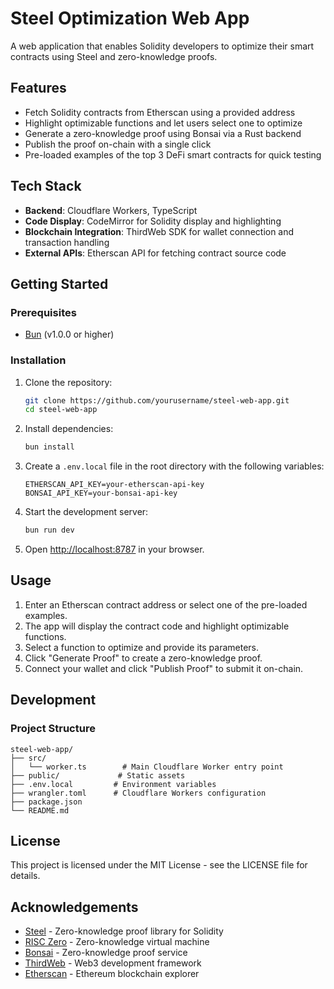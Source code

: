 # Steel Optimization Web App

A web application that enables Solidity developers to optimize their smart contracts using Steel and zero-knowledge proofs.

## Features

- Fetch Solidity contracts from Etherscan using a provided address
- Highlight optimizable functions and let users select one to optimize
- Generate a zero-knowledge proof using Bonsai via a Rust backend
- Publish the proof on-chain with a single click
- Pre-loaded examples of the top 3 DeFi smart contracts for quick testing

## Tech Stack

- **Backend**: Cloudflare Workers, TypeScript
- **Code Display**: CodeMirror for Solidity display and highlighting
- **Blockchain Integration**: ThirdWeb SDK for wallet connection and transaction handling
- **External APIs**: Etherscan API for fetching contract source code

## Getting Started

### Prerequisites

- [Bun](https://bun.sh/) (v1.0.0 or higher)

### Installation

1. Clone the repository:
   ```bash
   git clone https://github.com/yourusername/steel-web-app.git
   cd steel-web-app
   ```

2. Install dependencies:
   ```bash
   bun install
   ```

3. Create a `.env.local` file in the root directory with the following variables:
   ```
   ETHERSCAN_API_KEY=your-etherscan-api-key
   BONSAI_API_KEY=your-bonsai-api-key
   ```

4. Start the development server:
   ```bash
   bun run dev
   ```

5. Open [http://localhost:8787](http://localhost:8787) in your browser.

## Usage

1. Enter an Etherscan contract address or select one of the pre-loaded examples.
2. The app will display the contract code and highlight optimizable functions.
3. Select a function to optimize and provide its parameters.
4. Click "Generate Proof" to create a zero-knowledge proof.
5. Connect your wallet and click "Publish Proof" to submit it on-chain.

## Development

### Project Structure

```
steel-web-app/
├── src/
│   └── worker.ts        # Main Cloudflare Worker entry point
├── public/             # Static assets
├── .env.local         # Environment variables
├── wrangler.toml      # Cloudflare Workers configuration
├── package.json
└── README.md
```

## License

This project is licensed under the MIT License - see the LICENSE file for details.

## Acknowledgements

- [Steel](https://github.com/steel-dev/steel) - Zero-knowledge proof library for Solidity
- [RISC Zero](https://www.risczero.com/) - Zero-knowledge virtual machine
- [Bonsai](https://www.risczero.com/bonsai) - Zero-knowledge proof service
- [ThirdWeb](https://thirdweb.com/) - Web3 development framework
- [Etherscan](https://etherscan.io/) - Ethereum blockchain explorer
